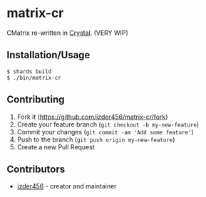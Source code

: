 # matrix-cr

CMatrix re-written in [Crystal](https://crystal-lang.org/).
(VERY WIP)

## Installation/Usage

```console
$ shards build
$ ./bin/matrix-cr 
```

## Contributing

1. Fork it (<https://github.com/izder456/matrix-cr/fork>)
2. Create your feature branch (`git checkout -b my-new-feature`)
3. Commit your changes (`git commit -am 'Add some feature'`)
4. Push to the branch (`git push origin my-new-feature`)
5. Create a new Pull Request

## Contributors

- [izder456](https://github.com/izder456) - creator and maintainer

